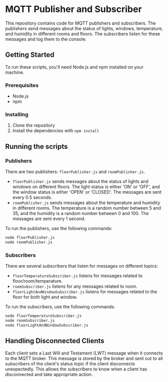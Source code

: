 # MQTT Publisher and Subscriber

This repository contains code for MQTT publishers and subscribers. The publishers send messages about the status of lights, windows, temperature, and humidity in different rooms and floors. The subscribers listen for these messages and log them to the console.

## Getting Started

To run these scripts, you'll need Node.js and npm installed on your machine.

### Prerequisites

- Node.js
- npm

### Installing

1. Clone the repository
2. Install the dependencies with `npm install`

## Running the scripts

### Publishers

There are two publishers: `floorPublisher.js` and `roomPublisher.js`.

- `floorPublisher.js` sends messages about the status of lights and windows on different floors. The light status is either 'ON' or 'OFF', and the window status is either 'OPEN' or 'CLOSED'. The messages are sent every 0.5 seconds.
- `roomPublisher.js` sends messages about the temperature and humidity in different rooms. The temperature is a random number between 5 and 35, and the humidity is a random number between 0 and 100. The messages are sent every 1 second.

To run the publishers, use the following commands:

```bash
node floorPublisher.js
node roomPublisher.js
```

### Subscribers

There are several subscribers that listen for messages on different topics:

- `floorTemperatureSubscriber.js` listens for messages related to floor/room/temperature.
- `roomSubscriber.js` listens for any messages related to room.
- `floorLightAndWindowSubscriber.js` listens for messages related to the floor for both light and window.

To run the subscribers, use the following commands:

```bash
node floorTemperatureSubscriber.js
node roomSubscriber.js
node floorLightAndWindowSubscriber.js
```

## Handling Disconnected Clients

Each client sets a Last Will and Testament (LWT) message when it connects to the MQTT broker. This message is stored by the broker and sent out to all subscribers of the client's status topic if the client disconnects unexpectedly. This allows the subscribers to know when a client has disconnected and take appropriate action.
